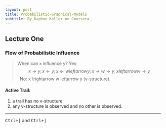 ```yaml
---
layout: post
title: Probabilistic-Graphical-Models
subtitle: By Daphne Koller on Coursera
---
```



<script type="text/javascript" src="http://cdn.mathjax.org/mathjax/latest/MathJax.js?config=default"></script>
## Lecture One

### Flow of Probabilistic Influence

>When can x influence y?
>Yes: $$ x \rightarrow y; x \leftarrow y; x \leftarrow w leftarrow y; x \rightarrow w \rightarrow y; x leftarrow w \rightarrow y $$.
>No: x \rightarrow w leftarrow y (v-structure).

#### Active Trail: 
1. a trail has no v-structure
2. any v-structure is observed and no other is observed.

---
<kbd>Ctrl+[</kbd> and <kbd>Ctrl+]</kbd>